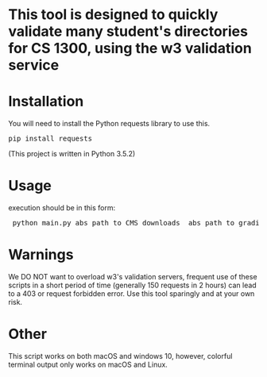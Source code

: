 <h1>This tool is designed to quickly validate many student's directories for CS 1300, using the w3 validation service</h1>

# Installation
<p>
    You will need to install the Python requests library to use this.
    <pre>pip install requests</pre>
    (This project is written in Python 3.5.2)
</p>

# Usage  


<p>
    execution should be in this form:
    <pre> python main.py abs_path_to_CMS_downloads  abs_path_to_grading_template  grading_file_name </pre>
</p>


# Warnings
<p>
    We DO NOT want to overload w3's validation servers, frequent use of these scripts in a short period of time (generally 150 requests in 2 hours) can lead to a 403 or request forbidden error. Use this tool sparingly and at your own risk.

</p>

# Other
<p>
    This script works on both macOS and windows 10, however, colorful terminal output only works on macOS and Linux.
</p>
